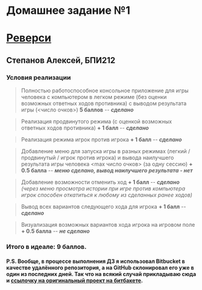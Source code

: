 # Домашнее задание №1
# [Реверси](https://bit.ly/3B8Emlr)

## Степанов Алексей, БПИ212

### Условия реализации

> Полностью работоспособное консольное приложение для игры человека с компьютером в легком режиме (без оценки возможных ответных ходов противника) с выводом результата игры (<число очков>) **5 баллов** -- ***сделано***

> Реализация продвинутого режима (с оценкой возможных ответных ходов противника) **+ 1 балл** -- ***сделано***

> Реализация режима игрок против игрока **+ 1 балл** -- ***сделано***

> Добавление меню для запуска игры в разных режимах (легкий / продвинутый / игрок против игрока) и вывода наилучшего результата игры человека <max число очков> (за одну сессию) **+ 0.5 балла** -- ***меню сделано, вывод наилучшего результата - нет***

> Добавление возможности отменить ход **+ 1 балл** -- ***сделано*** *(через меню просмотра истории при игре против компьютера игрок способен откатиться к любому из сделанных ранее ходов)*

> Вывод всех вариантов следующего хода для игрока **+ 1 балл** -- ***сделано***

> Визуализация возможных вариантов хода игрока на игровом поле **+ 0.5 балла** -- ***не сделано***

### Итого в идеале: 9 баллов.

#### P.S. Вообще, в процессе выполнения ДЗ я использовал Bitbucket в качестве удалённого репозитория, а на GitHub склонировал его уже в один из последних дней. Так что на всякий случай прикладываю сюда и [ссылочку на оригинальный проект на битбакете](https://bitbucket.org/famusovsky/sd-reversi).
